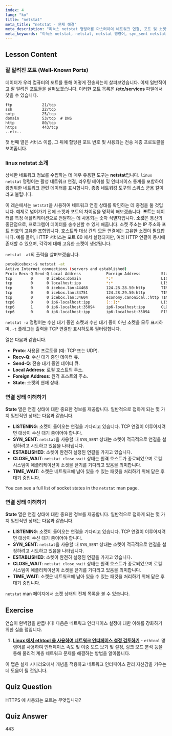 ```yaml
---
index: 4
lang: "ko"
title: "netstat"
meta_title: "netstat - 문제 해결"
meta_description: "리눅스 netstat 명령어를 마스터하여 네트워크 연결, 포트 및 소켓을 분석합니다. 이 가이드는 SYN_SENT 및 netstat close_wait 와 같은 일반적인 상태를 다루어 효과적인 문제 해결을 돕습니다."
meta_keywords: "리눅스 netstat, netstat, netstat 명령어, syn_sent netstat, netstat close_wait, 네트워크 연결, 리눅스 네트워킹, 네트워크 분석, 리눅스 튜토리얼"
---
```


## Lesson Content

### 잘 알려진 포트 (Well-Known Ports)

데이터가 우리 컴퓨터의 포트를 통해 어떻게 전송되는지 살펴보았습니다. 이제 일반적이고 잘 알려진 포트들을 살펴보겠습니다. 이러한 포트 목록은 **/etc/services** 파일에서 찾을 수 있습니다.

```plaintext
ftp             21/tcp
ssh             22/tcp
smtp            25/tcp
domain          53/tcp  # DNS
http            80/tcp
https           443/tcp
..etc..
```

첫 번째 열은 서비스 이름, 그 뒤에 할당된 포트 번호 및 사용되는 전송 계층 프로토콜을 보여줍니다.

### linux netstat 소개

상세한 네트워크 정보를 수집하는 데 매우 유용한 도구는 **netstat**입니다. `linux netstat` 명령어는 활성 네트워크 연결, 라우팅 테이블 및 인터페이스 통계를 포함하여 광범위한 네트워크 관련 데이터를 표시합니다. 종종 네트워킹 도구의 스위스 군용 칼이라고 불립니다.

이 레슨에서는 `netstat`을 사용하여 네트워크 연결 상태를 확인하는 데 중점을 둘 것입니다. 예제로 넘어가기 전에 소켓과 포트의 차이점을 명확히 해보겠습니다. **포트**는 데이터를 특정 애플리케이션으로 전달하는 데 사용되는 숫자 식별자입니다. **소켓**은 통신의 종단점으로, 프로그램이 데이터를 송수신할 수 있게 해줍니다. 소켓 주소는 IP 주소와 포트 번호의 고유한 조합입니다. 호스트와 대상 간의 모든 연결에는 고유한 소켓이 필요합니다. 예를 들어, HTTP 서비스는 포트 80 에서 실행되지만, 여러 HTTP 연결이 동시에 존재할 수 있으며, 각각에 대해 고유한 소켓이 생성됩니다.

`netstat -at`의 출력을 살펴보겠습니다.

```bash
pete@icebox:~$ netstat -at
Active Internet connections (servers and established)
Proto Recv-Q Send-Q Local Address           Foreign Address         State
tcp        0      0 icebox:domain           *:*                     LISTEN
tcp        0      0 localhost:ipp           *:*                     LISTEN
tcp        0      0 icebox.lan:44468        124.28.28.50:http       TIME_WAIT
tcp        0      0 icebox.lan:34751        124.28.29.50:http       TIME_WAIT
tcp        0      0 icebox.lan:34604        economy.canonical.:http TIME_WAIT
tcp6       0      0 ip6-localhost:ipp       [::]:*                  LISTEN
tcp6       1      0 ip6-localhost:35094     ip6-localhost:ipp       CLOSE_WAIT
tcp6       0      0 ip6-localhost:ipp       ip6-localhost:35094     FIN_WAIT2
```

`netstat -a` 명령어는 수신 대기 중인 소켓과 수신 대기 중이 아닌 소켓을 모두 표시하며, `-t` 플래그는 출력을 TCP 연결만 표시하도록 필터링합니다.

열은 다음과 같습니다.

- **Proto**: 사용된 프로토콜 (예: TCP 또는 UDP).
- **Recv-Q**: 수신 대기 중인 데이터 큐.
- **Send-Q**: 전송 대기 중인 데이터 큐.
- **Local Address**: 로컬 호스트의 주소.
- **Foreign Address**: 원격 호스트의 주소.
- **State**: 소켓의 현재 상태.

### 연결 상태 이해하기

**State** 열은 연결 상태에 대한 중요한 정보를 제공합니다. 일반적으로 접하게 되는 몇 가지 일반적인 상태는 다음과 같습니다.

- **LISTENING**: 소켓이 들어오는 연결을 기다리고 있습니다. TCP 연결이 이루어지려면 대상이 수신 대기 중이어야 합니다.
- **SYN_SENT**: `netstat`을 사용할 때 `SYN_SENT` 상태는 소켓이 적극적으로 연결을 설정하려고 시도하고 있음을 나타냅니다.
- **ESTABLISHED**: 소켓이 완전히 설정된 연결을 가지고 있습니다.
- **CLOSE_WAIT**: `netstat close_wait` 상태는 원격 호스트가 종료되었으며 로컬 시스템이 애플리케이션이 소켓을 닫기를 기다리고 있음을 의미합니다.
- **TIME_WAIT**: 소켓은 네트워크에 남아 있을 수 있는 패킷을 처리하기 위해 닫은 후 대기 중입니다.

You can see a full list of socket states in the `netstat` man page.

### 연결 상태 이해하기

**State** 열은 연결 상태에 대한 중요한 정보를 제공합니다. 일반적으로 접하게 되는 몇 가지 일반적인 상태는 다음과 같습니다.

- **LISTENING**: 소켓이 들어오는 연결을 기다리고 있습니다. TCP 연결이 이루어지려면 대상이 수신 대기 중이어야 합니다.
- **SYN_SENT**: `netstat`을 사용할 때 `SYN_SENT` 상태는 소켓이 적극적으로 연결을 설정하려고 시도하고 있음을 나타냅니다.
- **ESTABLISHED**: 소켓이 완전히 설정된 연결을 가지고 있습니다.
- **CLOSE_WAIT**: `netstat close_wait` 상태는 원격 호스트가 종료되었으며 로컬 시스템이 애플리케이션이 소켓을 닫기를 기다리고 있음을 의미합니다.
- **TIME_WAIT**: 소켓은 네트워크에 남아 있을 수 있는 패킷을 처리하기 위해 닫은 후 대기 중입니다.

`netstat` man 페이지에서 소켓 상태의 전체 목록을 볼 수 있습니다.

## Exercise

연습이 완벽함을 만듭니다! 다음은 네트워크 인터페이스 설정에 대한 이해를 강화하기 위한 실습 랩입니다.

1. **[Linux 에서 ethtool 을 사용하여 네트워크 인터페이스 설정 검토하기](https://labex.io/ko/labs/comptia-examine-network-interface-settings-with-ethtool-in-linux-592759)** - `ethtool` 명령어를 사용하여 인터페이스 속도 및 이중 모드 보기 및 설정, 링크 모드 분석 등을 통해 물리적 계층 네트워크 문제를 해결하는 방법을 알아봅니다.

이 랩은 실제 시나리오에서 개념을 적용하고 네트워크 인터페이스 관리 자신감을 키우는 데 도움이 될 것입니다.

## Quiz Question

HTTPS 에 사용되는 포트는 무엇입니까?

## Quiz Answer

443
